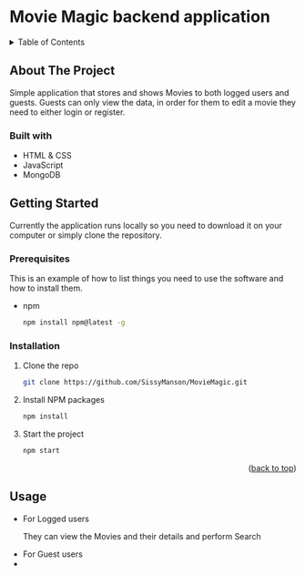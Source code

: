 <!-- Improved compatibility of back to top link: See: https://github.com/othneildrew/Best-README-Template/pull/73 -->

<a name="readme-top"></a>

# Movie Magic backend application

<!-- TABLE OF CONTENTS -->
<details>
  <summary>Table of Contents</summary>
  <ol>
    <li>
      <a href="#about-the-project">About The Project</a>
      <ul>
        <li><a href="#built-with">Built With</a></li>
      </ul>
    </li>
    <li>
      <a href="#getting-started">Getting Started</a>
      <ul>
        <li><a href="#prerequisites">Prerequisites</a></li>
        <li><a href="#installation">Installation</a></li>
      </ul>
    </li>
    <li><a href="#usage">Usage</a></li>
  </ol>
</details>

## About The Project

Simple application that stores and shows Movies to both logged users and guests. Guests can only view the data, in order for them to edit a movie they need to either login or register.

### Built with

-  HTML & CSS
-  JavaScript
-  MongoDB

## Getting Started

Currently the application runs locally so you need to download it on your computer or simply clone the repository.

### Prerequisites

This is an example of how to list things you need to use the software and how to install them.
-  npm
   ```sh
   npm install npm@latest -g
   ```

### Installation

1. Clone the repo
   ```sh
   git clone https://github.com/SissyManson/MovieMagic.git
   ```
2. Install NPM packages
   ```sh
   npm install
   ```
3. Start the project
   ```sh
   npm start
   ```

<p align="right">(<a href="#readme-top">back to top</a>)</p>


## Usage
<ul>
  <li>For Logged users</li>
  <p>They can view the Movies and their details and perform Search</p>
  <a href="https://imgur.com/a/eTMHb4g"></a>
  <li>For Guest users</li>
  <li></li>
<ul>
